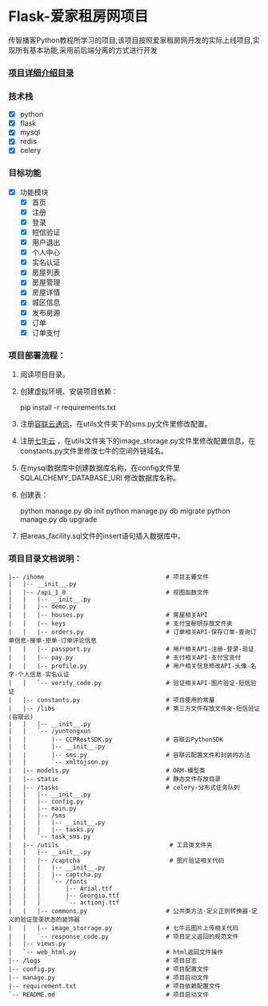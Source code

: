 # Flask-爱家租房网项目

传智播客Python教程所学习的项目,该项目按照爱家租房网开发的实际上线项目,实现所有基本功能,采用前后端分离的方式进行开发

### [项目详细介绍目录](https://github.com/yuanwenq/iHome-python/blob/master/SUMMARY.md)

### 技术栈
- [x] python
- [x] flask
- [x] mysql
- [x] redis
- [x] celery

### 目标功能
- [x] 功能模块
    - [x] 首页
    - [x] 注册
    - [x] 登录
    - [x] 短信验证
    - [x] 用户退出
    - [x] 个人中心
    - [x] 实名认证
    - [x] 房屋列表
    - [x] 房屋管理
    - [x] 房屋详情
    - [x] 城区信息
    - [x] 发布房源
    - [x] 订单
    - [x] 订单支付

### 项目部署流程：

1. 阅读项目目录。

2. 创建虚拟环境、安装项目依赖：

   pip install -r requirements.txt

3. 注册[容联云通讯](www.yuntongxun.com)，在utils文件夹下的sms.py文件里修改配置。

4. 注册[七牛云](www.qiniu.com) ，在utils文件夹下的image_storage.py文件里修改配置信息，在constants.py文件里修改七牛的空间外链域名。

5. 在mysql数据库中创建数据库名称，在config文件里 SQLALCHEMY_DATABASE_URI 修改数据库名称。

6. 创建表：

   python manage.py db init
   python manage.py db migrate
   python manage.py db upgrade

7. 把areas_facility.sql文件的insert语句插入数据库中。



### 项目目录文档说明：
```
|-- /ihome                                  # 项目主要文件
|   |-- __init__.py
|   |-- /api_1_0                            # 视图函数文件
|   |   |-- __init__.py                     
|   |   |-- demo.py
|   |   |-- houses.py                       # 房屋相关API
|   |   |-- keys                            # 支付宝秘钥存放文件夹
|   |   |-- orders.py                       # 订单相关API-保存订单-查询订单信息-接单-拒单-订单评论信息
|   |   |-- passport.py                     # 用户相关API-注册-登录-验证
|   |   |-- pay.py                          # 支付相关API-支付宝支付
|   |   |-- profile.py                      # 用户相关信息修改API-头像-名字-个人信息-实名认证
|   |   `-- verify_code.py                  # 验证相关API-图片验证-短信验证
|   |-- constants.py                        # 项目使用的常量
|   |-- /libs                               # 第三方文件存放文件夹-短信验证(容联云)
|   |   |-- __init__.py
|   |   `-- /yuntongxun
|   |       |-- CCPRestSDK.py               # 容联云PythonSDK
|   |       |-- __init__.py 
|   |       |-- sms.py                      # 容联云配置文件和封装的方法
|   |       `-- xmltojson.py
|   |-- models.py                           # ORM-模型类
|   |-- static                              # 静态文件存放目录
|   |-- /tasks                              # celery-分布式任务队列
|   |   |-- __init__.py
|   |   |-- config.py
|   |   |-- main.py
|   |   |-- /sms
|   |   |   |-- __init__.py
|   |   |   |-- tasks.py
|   |   `-- task_sms.py
|   |-- /utils                               # 工具类文件夹
|   |   |-- __init__.py
|   |   |-- /captcha                         # 图片验证相关代码
|   |   |   |-- __init__.py
|   |   |   |-- captcha.py
|   |   |   `-- /fonts
|   |   |       |-- Arial.ttf
|   |   |       |-- Georgia.ttf
|   |   |       `-- actionj.ttf
|   |   |-- commons.py                      # 公共类方法-定义正则转换器-定义的验证登录状态的装饰器
|   |   |-- image_storrage.py               # 七牛云图片上传相关代码
|   |   `-- response_code.py                # 项目定义返回的规范文件
|   |-- views.py                            
|   `-- web_html.py                         # html返回文件操作
|-- /logs                                   # 项目日志
|-- config.py                               # 项目配置文件
|-- manage.py                               # 项目启动文件
|-- requirement.txt                         # 项目依赖配置文件
`-- README.md                               # 项目启动文件
```
